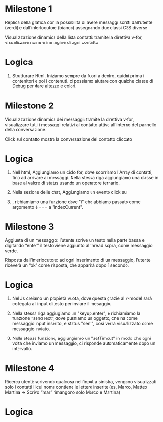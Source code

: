 # Milestone 1

Replica della grafica con la possibilità di avere messaggi scritti dall’utente (verdi) e dall’interlocutore (bianco) assegnando due classi CSS diverse

Visualizzazione dinamica della lista contatti: tramite la direttiva v-for, visualizzare nome e immagine di ogni contatto

# Logica

1. Strutturare Html. Iniziamo sempre da fuori a dentro, quidni prima i contenitori e poi i contenuti. ci possiamo aiutare con qualche classe di Debug per dare altezze e colori.


# Milestone 2

Visualizzazione dinamica dei messaggi: tramite la direttiva v-for, visualizzare tutti i messaggi relativi al contatto attivo all’interno del pannello della conversazione.

Click sul contatto mostra la conversazione del contatto cliccato

# Logica

1. Nell html, Aggiungiamo un ciclo for, dove scorriamo l'Array di contatti, fino ad arrivare ai messaggi. Nella stessa riga aggiungiamo una classe in base al valore di status usando un operatore ternario.

2. Nella sezione delle chat, Aggiungiamo un evento click sui <li>, richiamiamo una funzione  dove "i" che abbiamo passato come argomento è === a "indexCurrent".


# Milestone 3

Aggiunta di un messaggio: l’utente scrive un testo nella parte bassa e digitando “enter” il testo viene aggiunto al thread sopra, come messaggio verde.

Risposta dall’interlocutore: ad ogni inserimento di un messaggio, l’utente riceverà un “ok” come risposta, che apparirà dopo 1 secondo.

# Logica 

1. Nel Js creiamo un propietà vuota, dove questa grazie al v-model sarà collegata all input di testo per inviare il mesaggio. 

2. Nella stessa riga aggiugiamo un "keyup.enter", e richiamiamo la funzione "sendText", dove pushiamo un oggetto, che ha come messaggio input inserito, e status "sent", cosi verrà visualizzato come messaggio inviato.

3. Nella stessa funzione, aggiungiamo un "setTimout" in modo che ogni volta che inviamo un messaggio, ci risponde automaticamente dopo un intervallo.

# Milestone 4

Ricerca utenti: scrivendo qualcosa nell’input a sinistra, vengono visualizzati solo i contatti il cui nome contiene le lettere inserite (es, Marco, Matteo Martina -> Scrivo “mar” rimangono solo Marco e Martina)

# Logica